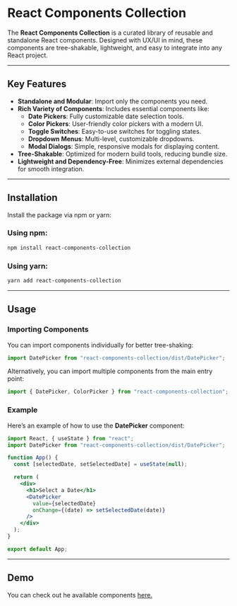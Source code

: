 # React Components Collection

The **React Components Collection** is a curated library of reusable and standalone React components. Designed with UX/UI in mind, these components are tree-shakable, lightweight, and easy to integrate into any React project.

---

## Key Features

- **Standalone and Modular**: Import only the components you need.
- **Rich Variety of Components**: Includes essential components like:
  - **Date Pickers**: Fully customizable date selection tools.
  - **Color Pickers**: User-friendly color pickers with a modern UI.
  - **Toggle Switches**: Easy-to-use switches for toggling states.
  - **Dropdown Menus**: Multi-level, customizable dropdowns.
  - **Modal Dialogs**: Simple, responsive modals for displaying content.
- **Tree-Shakable**: Optimized for modern build tools, reducing bundle size.
- **Lightweight and Dependency-Free**: Minimizes external dependencies for smooth integration.

---

## Installation

Install the package via npm or yarn:

### Using npm:

```bash
npm install react-components-collection
```

### Using yarn:

```bash
yarn add react-components-collection
```

---

## Usage

### Importing Components

You can import components individually for better tree-shaking:

```javascript
import DatePicker from "react-components-collection/dist/DatePicker";
```

Alternatively, you can import multiple components from the main entry point:

```javascript
import { DatePicker, ColorPicker } from "react-components-collection";
```


### Example

Here’s an example of how to use the **DatePicker** component:

```jsx
import React, { useState } from "react";
import DatePicker from "react-components-collection/dist/DatePicker";

function App() {
  const [selectedDate, setSelectedDate] = useState(null);

  return (
    <div>
      <h1>Select a Date</h1>
      <DatePicker
        value={selectedDate}
        onChange={(date) => setSelectedDate(date)}
      />
    </div>
  );
}

export default App;
```
---

## Demo

You can check out he available components [here.](#)
